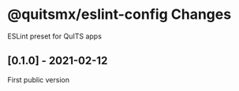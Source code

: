 # @quitsmx/eslint-config Changes

ESLint preset for QuITS apps

## \[0.1.0] - 2021-02-12

First public version
